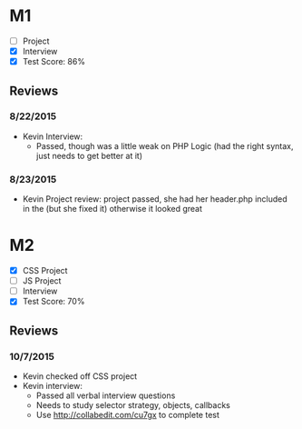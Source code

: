 # M1

- [ ] Project
- [x] Interview
- [x] Test Score: 86%

## Reviews

### 8/22/2015

- Kevin Interview:
  - Passed, though was a little weak on PHP Logic (had the right syntax, just needs to get better at it)

### 8/23/2015

- Kevin Project review: project passed, she had her header.php included in the <head> (but she fixed it) otherwise it looked great

# M2

- [x] CSS Project
- [ ] JS Project
- [ ] Interview
- [x] Test Score: 70%

## Reviews

### 10/7/2015

- Kevin checked off CSS project
- Kevin interview:
  - Passed all verbal interview questions
  - Needs to study selector strategy, objects, callbacks
  - Use http://collabedit.com/cu7gx to complete test
